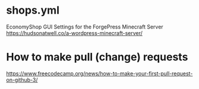 # shops.yml
EconomyShop GUI Settings for the ForgePress Minecraft Server
https://hudsonatwell.co/a-wordpress-minecraft-server/

# How to make pull (change) requests
https://www.freecodecamp.org/news/how-to-make-your-first-pull-request-on-github-3/
